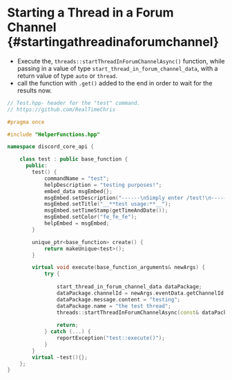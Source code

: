 Starting a Thread in a Forum Channel {#startingathreadinaforumchannel}
============
- Execute the, `threads::startThreadInForumChannelAsync()` function, while passing in a value of type `start_thread_in_forum_channel_data`, with a return value of type `auto` or `thread`.
- call the function with `.get()` added to the end in order to wait for the results now.

```cpp
// Test.hpp- header for the "test" command.
// https://github.com/RealTimeChris

#pragma once

#include "HelperFunctions.hpp"

namespace discord_core_api {

	class test : public base_function {
	  public:
		test() {
			commandName = "test";
			helpDescription = "testing purposes!";
			embed_data msgEmbed{};
			msgEmbed.setDescription("------\nSimply enter /test!\n------");
			msgEmbed.setTitle("__**test usage:**__");
			msgEmbed.setTimeStamp(getTimeAndDate());
			msgEmbed.setColor("fe_fe_fe");
			helpEmbed = msgEmbed;
		}

		unique_ptr<base_function> create() {
			return makeUnique<test>();
		}

		virtual void execute(base_function_arguments& newArgs) {
			try {
				
				start_thread_in_forum_channel_data dataPackage;
				dataPackage.channelId = newArgs.eventData.getChannelId();
				dataPackage.message.content = "testing";
				dataPackage.name = "the test thread";
				threads::startThreadInForumChannelAsync(const& dataPackage).get();
				
				return;
			} catch (...) {
				reportException("test::execute()");
			}
		}
		virtual ~test(){};
	};
}
```
